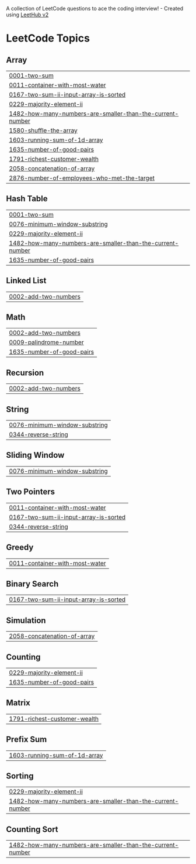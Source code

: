 A collection of LeetCode questions to ace the coding interview! - Created using [LeetHub v2](https://github.com/arunbhardwaj/LeetHub-2.0)
<!---LeetCode Topics Start-->
# LeetCode Topics
## Array
|  |
| ------- |
| [0001-two-sum](https://github.com/MukulKharolia/Leetcode/tree/master/0001-two-sum) |
| [0011-container-with-most-water](https://github.com/MukulKharolia/Leetcode/tree/master/0011-container-with-most-water) |
| [0167-two-sum-ii-input-array-is-sorted](https://github.com/MukulKharolia/Leetcode/tree/master/0167-two-sum-ii-input-array-is-sorted) |
| [0229-majority-element-ii](https://github.com/MukulKharolia/Leetcode/tree/master/0229-majority-element-ii) |
| [1482-how-many-numbers-are-smaller-than-the-current-number](https://github.com/MukulKharolia/Leetcode/tree/master/1482-how-many-numbers-are-smaller-than-the-current-number) |
| [1580-shuffle-the-array](https://github.com/MukulKharolia/Leetcode/tree/master/1580-shuffle-the-array) |
| [1603-running-sum-of-1d-array](https://github.com/MukulKharolia/Leetcode/tree/master/1603-running-sum-of-1d-array) |
| [1635-number-of-good-pairs](https://github.com/MukulKharolia/Leetcode/tree/master/1635-number-of-good-pairs) |
| [1791-richest-customer-wealth](https://github.com/MukulKharolia/Leetcode/tree/master/1791-richest-customer-wealth) |
| [2058-concatenation-of-array](https://github.com/MukulKharolia/Leetcode/tree/master/2058-concatenation-of-array) |
| [2876-number-of-employees-who-met-the-target](https://github.com/MukulKharolia/Leetcode/tree/master/2876-number-of-employees-who-met-the-target) |
## Hash Table
|  |
| ------- |
| [0001-two-sum](https://github.com/MukulKharolia/Leetcode/tree/master/0001-two-sum) |
| [0076-minimum-window-substring](https://github.com/MukulKharolia/Leetcode/tree/master/0076-minimum-window-substring) |
| [0229-majority-element-ii](https://github.com/MukulKharolia/Leetcode/tree/master/0229-majority-element-ii) |
| [1482-how-many-numbers-are-smaller-than-the-current-number](https://github.com/MukulKharolia/Leetcode/tree/master/1482-how-many-numbers-are-smaller-than-the-current-number) |
| [1635-number-of-good-pairs](https://github.com/MukulKharolia/Leetcode/tree/master/1635-number-of-good-pairs) |
## Linked List
|  |
| ------- |
| [0002-add-two-numbers](https://github.com/MukulKharolia/Leetcode/tree/master/0002-add-two-numbers) |
## Math
|  |
| ------- |
| [0002-add-two-numbers](https://github.com/MukulKharolia/Leetcode/tree/master/0002-add-two-numbers) |
| [0009-palindrome-number](https://github.com/MukulKharolia/Leetcode/tree/master/0009-palindrome-number) |
| [1635-number-of-good-pairs](https://github.com/MukulKharolia/Leetcode/tree/master/1635-number-of-good-pairs) |
## Recursion
|  |
| ------- |
| [0002-add-two-numbers](https://github.com/MukulKharolia/Leetcode/tree/master/0002-add-two-numbers) |
## String
|  |
| ------- |
| [0076-minimum-window-substring](https://github.com/MukulKharolia/Leetcode/tree/master/0076-minimum-window-substring) |
| [0344-reverse-string](https://github.com/MukulKharolia/Leetcode/tree/master/0344-reverse-string) |
## Sliding Window
|  |
| ------- |
| [0076-minimum-window-substring](https://github.com/MukulKharolia/Leetcode/tree/master/0076-minimum-window-substring) |
## Two Pointers
|  |
| ------- |
| [0011-container-with-most-water](https://github.com/MukulKharolia/Leetcode/tree/master/0011-container-with-most-water) |
| [0167-two-sum-ii-input-array-is-sorted](https://github.com/MukulKharolia/Leetcode/tree/master/0167-two-sum-ii-input-array-is-sorted) |
| [0344-reverse-string](https://github.com/MukulKharolia/Leetcode/tree/master/0344-reverse-string) |
## Greedy
|  |
| ------- |
| [0011-container-with-most-water](https://github.com/MukulKharolia/Leetcode/tree/master/0011-container-with-most-water) |
## Binary Search
|  |
| ------- |
| [0167-two-sum-ii-input-array-is-sorted](https://github.com/MukulKharolia/Leetcode/tree/master/0167-two-sum-ii-input-array-is-sorted) |
## Simulation
|  |
| ------- |
| [2058-concatenation-of-array](https://github.com/MukulKharolia/Leetcode/tree/master/2058-concatenation-of-array) |
## Counting
|  |
| ------- |
| [0229-majority-element-ii](https://github.com/MukulKharolia/Leetcode/tree/master/0229-majority-element-ii) |
| [1635-number-of-good-pairs](https://github.com/MukulKharolia/Leetcode/tree/master/1635-number-of-good-pairs) |
## Matrix
|  |
| ------- |
| [1791-richest-customer-wealth](https://github.com/MukulKharolia/Leetcode/tree/master/1791-richest-customer-wealth) |
## Prefix Sum
|  |
| ------- |
| [1603-running-sum-of-1d-array](https://github.com/MukulKharolia/Leetcode/tree/master/1603-running-sum-of-1d-array) |
## Sorting
|  |
| ------- |
| [0229-majority-element-ii](https://github.com/MukulKharolia/Leetcode/tree/master/0229-majority-element-ii) |
| [1482-how-many-numbers-are-smaller-than-the-current-number](https://github.com/MukulKharolia/Leetcode/tree/master/1482-how-many-numbers-are-smaller-than-the-current-number) |
## Counting Sort
|  |
| ------- |
| [1482-how-many-numbers-are-smaller-than-the-current-number](https://github.com/MukulKharolia/Leetcode/tree/master/1482-how-many-numbers-are-smaller-than-the-current-number) |
<!---LeetCode Topics End-->